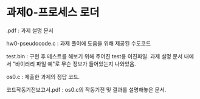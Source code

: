 # 과제0-프로세스 로더

.pdf : 과제 설명 문서

hw0-pseudocode.c : 과제 풀이에 도움을 위해 제공된 수도코드

test.bin : 구현 후 테스트를 해보기 위해 주어진 test용 이진파일. 과제 설명 문서 내에서 "바이러리 파일 예"로 무슨 정보가 들어있는지 나와있음.

os0.c : 제출한 과제의 정답 코드.

코드작동기전보고서.pdf : os0.c의 작동기전 및 결과를 설명해놓은 문서.
